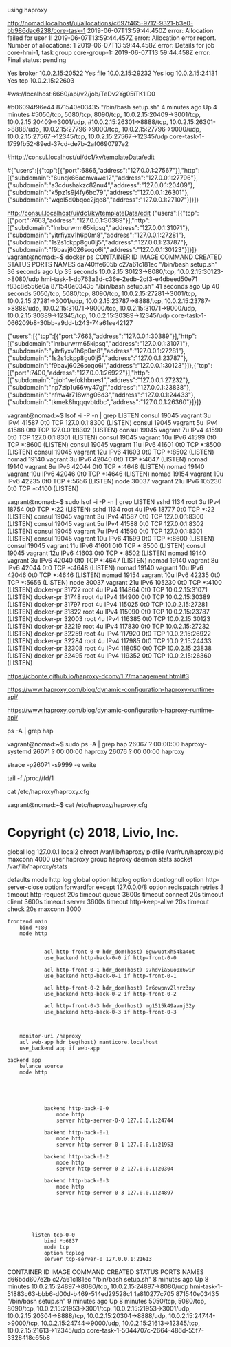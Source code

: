 




using haproxy


http://nomad.localhost/ui/allocations/c697f465-9712-9321-b3e0-bb986dac6238/core-task-1
2019-06-07T13:59:44.450Z error: Allocation failed for user 1!
2019-06-07T13:59:44.457Z error: Allocation error report. Number of allocations: 1
2019-06-07T13:59:44.458Z error: Details for job core-hmi-1, task group core-group-1:
2019-06-07T13:59:44.458Z error: Final status: pending




Yes	broker	10.0.2.15:20522
Yes	file	10.0.2.15:29232
Yes	log	10.0.2.15:24131
Yes	tcp	10.0.2.15:22603








#ws://localhost:6660/api/v2/job/TeDv2Yg05iTK1ID0


#b06094f96e44        871540e03435        "/bin/bash setup.sh"   4 minutes ago       Up 4 minutes
#5050/tcp, 5080/tcp, 8090/tcp, 10.0.2.15:20409->3001/tcp, 10.0.2.15:20409->3001/udp,
#10.0.2.15:26301->8888/tcp, 10.0.2.15:26301->8888/udp, 10.0.2.15:27796->9000/tcp, 10.0.2.15:27796->9000/udp, 10.0.2.15:27567->12345/tcp, 10.0.2.15:27567->12345/udp   core-task-1-1759fb52-89ed-37cd-de7b-2af0690797e2

#http://consul.localhost/ui/dc1/kv/templateData/edit


#{"users":[{"tcp":[{"port":6866,"address":"127.0.0.1:27567"}],"http":[{"subdomain":"6unqk66acmvawe12","address":"127.0.0.1:27796"},{"subdomain":"a3cdushakzc82nu4","address":"127.0.0.1:20409"},{"subdomain":"k5pz1s9j4fy6bc79","address":"127.0.0.1:26301"},{"subdomain":"wqol5d0bqoc2jqe8","address":"127.0.0.1:27107"}]}]}


http://consul.localhost/ui/dc1/kv/templateData/edit
{"users":[{"tcp":[{"port":7663,"address":"127.0.0.1:30389"}],"http":[{"subdomain":"lnrburwrm65kipsq","address":"127.0.0.1:31071"},{"subdomain":"yitrfiyxv1h6p0m8","address":"127.0.0.1:27281"},{"subdomain":"1s2s1ckpp8gu0lj5","address":"127.0.0.1:23787"},{"subdomain":"f9bavj6026soqo6i","address":"127.0.0.1:30123"}]}]}
vagrant@nomad:~$ docker ps
CONTAINER ID        IMAGE               COMMAND                CREATED             STATUS              PORTS                                                                                                                                                                                                                                                    NAMES
da740ffe605b        c27a61c181ec        "/bin/bash setup.sh"   36 seconds ago      Up 35 seconds       10.0.2.15:30123->8080/tcp, 10.0.2.15:30123->8080/udp                                                                                                                                                                                                     hmi-task-1-db763a3d-c36e-2edb-2cf3-e4dbeed50e71
f83c8e556e0a        871540e03435        "/bin/bash setup.sh"   41 seconds ago      Up 40 seconds       5050/tcp, 5080/tcp, 8090/tcp, 10.0.2.15:27281->3001/tcp, 10.0.2.15:27281->3001/udp, 10.0.2.15:23787->8888/tcp, 10.0.2.15:23787->8888/udp, 10.0.2.15:31071->9000/tcp, 10.0.2.15:31071->9000/udp, 10.0.2.15:30389->12345/tcp, 10.0.2.15:30389->12345/udp   core-task-1-066209b8-30bb-a9dd-b243-74a61ee42127



{"users":[{"tcp":[{"port":7663,"address":"127.0.0.1:30389"}],"http":[{"subdomain":"lnrburwrm65kipsq","address":"127.0.0.1:31071"},{"subdomain":"yitrfiyxv1h6p0m8","address":"127.0.0.1:27281"},{"subdomain":"1s2s1ckpp8gu0lj5","address":"127.0.0.1:23787"},{"subdomain":"f9bavj6026soqo6i","address":"127.0.0.1:30123"}]},{"tcp":[{"port":7400,"address":"127.0.0.1:26922"}],"http":[{"subdomain":"gjoh1vefokhbnes1","address":"127.0.0.1:27232"},{"subdomain":"np7zip1u66wy47gj","address":"127.0.0.1:23838"},{"subdomain":"nfnw4r718whg06d3","address":"127.0.0.1:24433"},{"subdomain":"tkmek8hqqqvbtdbc","address":"127.0.0.1:26360"}]}]}



vagrant@nomad:~$ lsof -i -P -n | grep LISTEN
consul  19045 vagrant    3u  IPv4  41587      0t0  TCP 127.0.0.1:8300 (LISTEN)
consul  19045 vagrant    5u  IPv4  41588      0t0  TCP 127.0.0.1:8302 (LISTEN)
consul  19045 vagrant    7u  IPv4  41590      0t0  TCP 127.0.0.1:8301 (LISTEN)
consul  19045 vagrant   10u  IPv6  41599      0t0  TCP *:8600 (LISTEN)
consul  19045 vagrant   11u  IPv6  41601      0t0  TCP *:8500 (LISTEN)
consul  19045 vagrant   12u  IPv6  41603      0t0  TCP *:8502 (LISTEN)
nomad   19140 vagrant    3u  IPv6  42040      0t0  TCP *:4647 (LISTEN)
nomad   19140 vagrant    8u  IPv6  42044      0t0  TCP *:4648 (LISTEN)
nomad   19140 vagrant   10u  IPv6  42046      0t0  TCP *:4646 (LISTEN)
nomad   19154 vagrant   10u  IPv6  42235      0t0  TCP *:5656 (LISTEN)
node    30037 vagrant   21u  IPv6 105230      0t0  TCP *:4100 (LISTEN)



vagrant@nomad:~$ sudo lsof -i -P -n | grep LISTEN
sshd       1134    root    3u  IPv4  18754      0t0  TCP *:22 (LISTEN)
sshd       1134    root    4u  IPv6  18777      0t0  TCP *:22 (LISTEN)
consul    19045 vagrant    3u  IPv4  41587      0t0  TCP 127.0.0.1:8300 (LISTEN)
consul    19045 vagrant    5u  IPv4  41588      0t0  TCP 127.0.0.1:8302 (LISTEN)
consul    19045 vagrant    7u  IPv4  41590      0t0  TCP 127.0.0.1:8301 (LISTEN)
consul    19045 vagrant   10u  IPv6  41599      0t0  TCP *:8600 (LISTEN)
consul    19045 vagrant   11u  IPv6  41601      0t0  TCP *:8500 (LISTEN)
consul    19045 vagrant   12u  IPv6  41603      0t0  TCP *:8502 (LISTEN)
nomad     19140 vagrant    3u  IPv6  42040      0t0  TCP *:4647 (LISTEN)
nomad     19140 vagrant    8u  IPv6  42044      0t0  TCP *:4648 (LISTEN)
nomad     19140 vagrant   10u  IPv6  42046      0t0  TCP *:4646 (LISTEN)
nomad     19154 vagrant   10u  IPv6  42235      0t0  TCP *:5656 (LISTEN)
node      30037 vagrant   21u  IPv6 105230      0t0  TCP *:4100 (LISTEN)
docker-pr 31722    root    4u  IPv4 114864      0t0  TCP 10.0.2.15:31071 (LISTEN)
docker-pr 31748    root    4u  IPv4 114900      0t0  TCP 10.0.2.15:30389 (LISTEN)
docker-pr 31797    root    4u  IPv4 115025      0t0  TCP 10.0.2.15:27281 (LISTEN)
docker-pr 31822    root    4u  IPv4 115090      0t0  TCP 10.0.2.15:23787 (LISTEN)
docker-pr 32003    root    4u  IPv4 116385      0t0  TCP 10.0.2.15:30123 (LISTEN)
docker-pr 32219    root    4u  IPv4 117830      0t0  TCP 10.0.2.15:27232 (LISTEN)
docker-pr 32259    root    4u  IPv4 117920      0t0  TCP 10.0.2.15:26922 (LISTEN)
docker-pr 32284    root    4u  IPv4 117985      0t0  TCP 10.0.2.15:24433 (LISTEN)
docker-pr 32308    root    4u  IPv4 118050      0t0  TCP 10.0.2.15:23838 (LISTEN)
docker-pr 32495    root    4u  IPv4 119352      0t0  TCP 10.0.2.15:26360 (LISTEN)




https://cbonte.github.io/haproxy-dconv/1.7/management.html#3



https://www.haproxy.com/blog/dynamic-configuration-haproxy-runtime-api/

https://www.haproxy.com/blog/dynamic-configuration-haproxy-runtime-api/

ps -A | grep hap

vagrant@nomad:~$ sudo ps -A | grep hap
26067 ?        00:00:00 haproxy-systemd
26071 ?        00:00:00 haproxy
26076 ?        00:00:00 haproxy


strace -p26071 -s9999 -e write


tail -f /proc/<pid>/fd/1


cat /etc/haproxy/haproxy.cfg







vagrant@nomad:~$ cat /etc/haproxy/haproxy.cfg 
# Copyright (c) 2018, Livio, Inc.
global
    log 127.0.0.1 local2
    chroot /var/lib/haproxy
    pidfile /var/run/haproxy.pid
    maxconn 4000
    user haproxy
    group haproxy
    daemon
    stats socket /var/lib/haproxy/stats


defaults
    mode http
    log global
    option httplog
    option dontlognull
    option http-server-close
    option forwardfor except 127.0.0.0/8
    option redispatch
    retries 3
    timeout http-request 20s
    timeout queue 3600s
    timeout connect 20s
    timeout client 3600s
    timeout server 3600s
    timeout http-keep-alive 20s
    timeout check 20s
    maxconn 3000


    frontend main
        bind *:80
        mode http
        
            
                acl http-front-0-0 hdr_dom(host) 6gwwuotxh54ka4ot
                use_backend http-back-0-0 if http-front-0-0
            
                acl http-front-0-1 hdr_dom(host) 97hdvia5uo0x6wir
                use_backend http-back-0-1 if http-front-0-1
            
                acl http-front-0-2 hdr_dom(host) 9r6owpnv2lnrz3xy
                use_backend http-back-0-2 if http-front-0-2
            
                acl http-front-0-3 hdr_dom(host) mg1515k49avnj32y
                use_backend http-back-0-3 if http-front-0-3
            
        

        monitor-uri /haproxy
        acl web-app hdr_beg(host) manticore.localhost
        use_backend app if web-app

    backend app
        balance source
        mode http

        

        
            
                backend http-back-0-0
                    mode http
                    server http-server-0-0 127.0.0.1:24744
            
                backend http-back-0-1
                    mode http
                    server http-server-0-1 127.0.0.1:21953
            
                backend http-back-0-2
                    mode http
                    server http-server-0-2 127.0.0.1:20304
            
                backend http-back-0-3
                    mode http
                    server http-server-0-3 127.0.0.1:24897
            
        


    
        
            listen tcp-0-0
                bind *:6837
                mode tcp
                option tcplog
                server tcp-server-0 127.0.0.1:21613






CONTAINER ID        IMAGE               COMMAND                CREATED             STATUS              PORTS                                                                                                                                                                                                                                                    NAMES
d66bdd607e2b        c27a61c181ec        "/bin/bash setup.sh"   8 minutes ago       Up 8 minutes        10.0.2.15:24897->8080/tcp, 10.0.2.15:24897->8080/udp                                                                                                                                                                                                     hmi-task-1-51883c63-bbb6-d00d-b469-514ed29528c1
1a810277c705        871540e03435        "/bin/bash setup.sh"   9 minutes ago       Up 8 minutes        5050/tcp, 5080/tcp, 8090/tcp, 10.0.2.15:21953->3001/tcp, 10.0.2.15:21953->3001/udp, 10.0.2.15:20304->8888/tcp, 10.0.2.15:20304->8888/udp, 10.0.2.15:24744->9000/tcp, 10.0.2.15:24744->9000/udp, 10.0.2.15:21613->12345/tcp, 10.0.2.15:21613->12345/udp   core-task-1-5044707c-2664-486d-55f7-3328418c65b8
